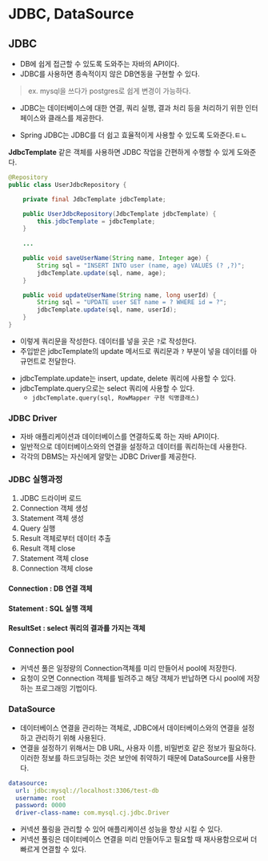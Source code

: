 # JDBC, DataSource

## JDBC
- DB에 쉽게 접근할 수 있도록 도와주는 자바의 API이다.
- JDBC를 사용하면 종속적이지 않은 DB연동을 구현할 수 있다.
> ex. mysql을 쓰다가 postgres로 쉽게 변경이 가능하다.
- JDBC는 데이터베이스에 대한 연결, 쿼리 실행, 결과 처리 등을 처리하기 위한 인터페이스와 클래스를 제공한다.

* Spring JDBC는 JDBC를 더 쉽고 효율적이게 사용할 수 있도록 도와준다.ㅌㄴ

**JdbcTemplate** 같은 객체를 사용하면 JDBC 작업을 간편하게 수행할 수 있게 도와준다.

```java
@Repository
public class UserJdbcRepository {

    private final JdbcTemplate jdbcTemplate;

    public UserJdbcRepository(JdbcTemplate jdbcTemplate) {
        this.jdbcTemplate = jdbcTemplate;
    }
    
    ...

    public void saveUserName(String name, Integer age) {
        String sql = "INSERT INTO user (name, age) VALUES (? ,?)";
        jdbcTemplate.update(sql, name, age);
    }

    public void updateUserName(String name, long userId) {
        String sql = "UPDATE user SET name = ? WHERE id = ?";
        jdbcTemplate.update(sql, name, userId);
    }
}
```

- 이렇게 쿼리문을 작성한다. 데이터를 넣을 곳은 `?`로 작성한다. 
- 주입받은 jdbcTemplate의 update 메서드로 쿼리문과 `?` 부분이 넣을 데이터를 아규먼트로 전달한다.

* jdbcTemplate.update는 insert, update, delete 쿼리에 사용할 수 있다.
* jdbcTemplate.query으로는 select 쿼리에 사용할 수 있다.
  - ```jdbcTemplate.query(sql, RowMapper 구현 익명클래스)```

### JDBC Driver
- 자바 애플리케이션과 데이터베이스를 연결하도록 하는 자바 API이다.
- 일반적으로 데이터베이스와의 연결을 설정하고 데이터를 쿼리하는데 사용한다.
- 각각의 DBMS는 자신에게 알맞는 JDBC Driver를 제공한다.

### JDBC 실행과정
1. JDBC 드라이버 로드
2. Connection 객체 생성
3. Statement 객체 생성
4. Query 실행
5. Result 객체로부터 데이터 추출
6. Result 객체 close
7. Statement 객체 close
8. Connection 객체 close

#### Connection : DB 연결 객체
#### Statement : SQL 실행 객체
#### ResultSet : select 쿼리의 결과를 가지는 객체


### Connection pool
- 커넥션 풀은 일정량의 Connection객체를 미리 만들어서 pool에 저장한다.
- 요청이 오면 Connection 객체를 빌려주고 해당 객체가 반납하면 다시 pool에 저장하는 프로그래밍 기법이다.


### DataSource
- 데이터베이스 연결을 관리하는 객체로, JDBC에서 데이터베이스와의 연결을 설정하고 관리하기 위해 사용된다.
- 연결을 설정하기 위해서는 DB URL, 사용자 이름, 비밀번호 같은 정보가 필요하다.
이러한 정보를 하드코딩하는 것은 보안에 취약하기 때문에 DataSource를 사용한다.

```yml
datasource:
  url: jdbc:mysql://localhost:3306/test-db
  username: root
  password: 0000
  driver-class-name: com.mysql.cj.jdbc.Driver
```

- 커넥션 풀링을 관리할 수 있어 애플리케이션 성능을 향상 시킬 수 있다.
-  커넥션 풀링은 데이터베이스 연결을 미리 만들어두고 필요할 때 재사용함으로써 더 빠르게 연결할 수 있다.
